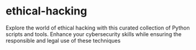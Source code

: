 # ethical-hacking
Explore the world of ethical hacking with this curated collection of Python scripts and tools. Enhance your cybersecurity skills while ensuring the responsible and legal use of these techniques
